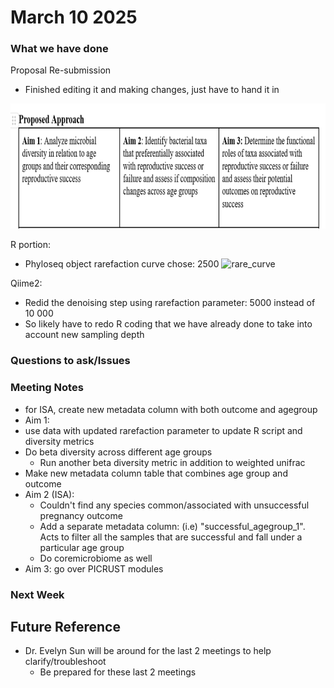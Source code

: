 # March 10 2025

### What we have done

Proposal Re-submission
- Finished editing it and making changes, just have to hand it in
 <img src="../images/proposed_approach3.png" height="200" width="700">


R portion:
- Phyloseq object rarefaction curve chose: 2500
![rare_curve](https://github.com/user-attachments/assets/0659e601-ab59-4232-b904-f6ce157a49e2)


Qiime2:
- Redid the denoising step using rarefaction parameter: 5000 instead of 10 000
- So likely have to redo R coding that we have already done to take into account new sampling depth

### Questions to ask/Issues


### Meeting Notes
- for ISA, create new metadata column with both outcome and agegroup
- Aim 1:
 - use data with updated rarefaction parameter to update R script and diversity metrics
 - Do beta diversity across different age groups
   - Run another beta diversity metric in addition to weighted unifrac
 - Make new metadata column table that combines age group and outcome
- Aim 2 (ISA):
  - Couldn't find any species common/associated with unsuccessful pregnancy outcome
  - Add a separate metadata column: (i.e) "successful_agegroup_1". Acts to filter all the samples that are successful and fall under a particular age group
  - Do coremicrobiome as well
- Aim 3: go over PICRUST modules 

### Next Week

## Future Reference
- Dr. Evelyn Sun will be around for the last 2 meetings to help clarify/troubleshoot
  - Be prepared for these last 2 meetings 
